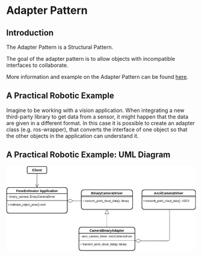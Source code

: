 # Adapter Pattern

## Introduction
The Adapter Pattern is a Structural Pattern.

The goal of the adapter pattern is to allow objects with incompatible interfaces to collaborate.

More information and example on the Adapter Pattern can be found [here](https://refactoring.guru/design-patterns/adapter).

## A Practical Robotic Example
Imagine to be working with a vision application. When integrating a new third-party library to get data from a sensor, it might happen that the data are given in a different format. In this case it is possible to create an adapter class (e.g. ros-wrapper), that converts the interface of one object so that the other objects in the application can understand it.

## A Practical Robotic Example: UML Diagram
![image](images/adapter_pattern.png)
